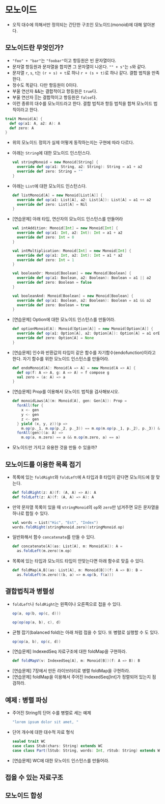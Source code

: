 # 모노이드

- 오직 대수에 의해서만 정의되는 간단한 구조인 모노이드(monoid)에 대해 알아본다.

## 모노이드란 무엇인가?

- `"foo" + "bar"`는 `"foobar"`이고 항등원은 빈 문자열이다.
- 문자열 항등원과 문자열을 합치면 그 문자열이 나온다. `"" + s"`는 `s`와 같다.  
- 문자열 `r`, `s`, `t`는 `(r + s) + t`로 하나 `r + (s + t)`로 하나 같다. 결합 법칙을 만족한다.
- 정수도 똑같다. 다만 항등원이 0이다.
- 부울 연산자 &&는 결합적이고 항등원은 `true`다.
- 부울 연산자 ||는 결합적이고 항등원은 `false`다.
- 이런 종류의 대수를 모노이드라고 한다. 결합 법칙과 항등 법칙을 합쳐 모노이드 법칙이라고 한다.
   
```scala
trait Monoid[A] {
  def op(a1: A, a2: A): A
  def zero: A
}
```

- 위의 모노이드 정의가 실제 어떻게 동작하는지는 구현에 따라 다르다.
- 아래는 `String`에 대한 모노이드 인스턴스다.
  ```scala
  val stringMonoid = new Monoid[String] {
    override def op(a1: String, a2: String): String = a1 + a2
    override def zero: String = ""
  }
  ```
- 아래는 `List`에 대한 모노이드 인스턴스다.
  ```scala
  def listMonoid[A] = new Monoid[List[A]] {
    override def op(a1: List[A], a2: List[A]): List[A] = a1 ++ a2
    override def zero: List[A] = Nil
  }
  ```
 
- [연습문제] 아래 타입, 연산자의 모노이드 인스턴스를 만들어라
  ```scala
  val intAddition: Monoid[Int] = new Monoid[Int] {
    override def op(a1: Int, a2: Int): Int = a1 + a2
    override def zero: Int = 0
  }
  
  val intMultiplication: Monoid[Int] = new Monoid[Int] {
    override def op(a1: Int, a2: Int): Int = a1 * a2
    override def zero: Int = 1
  }
  
  val booleanOr: Monoid[Boolean] = new Monoid[Boolean] {
    override def op(a1: Boolean, a2: Boolean): Boolean = a1 || a2
    override def zero: Boolean = false
  }
  
  val booleanAnd: Monoid[Boolean] = new Monoid[Boolean] {
    override def op(a1: Boolean, a2: Boolean): Boolean = a1 && a2
    override def zero: Boolean = true
  }
  ```

- [연습문제] Option에 대한 모노이드 인스턴스를 만들어라.
  ```scala
  def optionMonoid[A]: Monoid[Option[A]] = new Monoid[Option[A]] {
    override def op(a1: Option[A], a2: Option[A]): Option[A] = a1 orElse a2
    override def zero: Option[A] = None
  }
  ```
  
- [연습문제] 인수와 반환값의 타입이 같은 함수를 자기함수(endofunction)이라고 한다. 자기 함수를 위한 모노이드 인스턴스를 만들어라.
  ```scala
  def endoMonoid[A]: Monoid[A => A] = new Monoid[A => A] {
    def op(f: A => A, g: A => A) = f compose g
    val zero = (a: A) => a
  }
  ```
- [연습문제] Prop를 이용해서 모노이드 법칙을 검사해보시오.
  ```scala
  def monoidLaws[A](m: Monoid[A], gen: Gen[A]): Prop =
    forAll(for {
      x <- gen
      y <- gen
      z <- gen
    } yield (x, y, z))(p =>
      m.op(p._1, m.op(p._2, p._3)) == m.op(m.op(p._1, p._2), p._3)) &&
    forAll(gen)((a: A) =>
      m.op(a, m.zero) == a && m.op(m.zero, a) == a)
  ``` 
  
- 모노이드만 가지고 유용한 것을 만들 수 있을까?
 
 ## 모노이드를 이용한 목록 접기
 
- 목록에 있는 `foldRight`와 `foldLeft`에 A 타입과 B 타입이 같다면 모노이드에 잘 맞는다.
  ```scala
  def foldRight(z: A)(f: (A, A) => A): A
  def foldLeft(z: A)(f: (A, A) => A): A
  ``` 
- 만약 문자열 목록이 있을 때 `stringMonoid`의 `op`와 `zero`만 넘겨주면 모든 문자열을 하나로 합칠 수 있다.
  ```scala
  val words = List("Hic", "Est", "Index")
  words.foldRight(stringMonoid.zero)(stringMonoid.op)
  ```
- 일반화해서 함수 `concatenate`를 만들 수 있다.
  ```scala
  def concatenate[A](as: List[A], m: Monoid[A]): A = 
    as.foldLeft(m.zero)(m.op)
  ```
- 목록에 있는 타입과 모노이드 타입이 안맞는다면 아래 함수로 맞출 수 있다.
  ```scala
  def foldMap[A,B](as: List[A], m: Monoid[B])(f: A => B): B =
    as.foldLeft(m.zero)((b, a) => m.op(b, f(a)))
  ```

## 결합법칙과 병렬성

- `foldLeft`나 `foldRight`는 왼쪽이나 오른쪽으로 접을 수 있다. 
  ```scala
  op(a, op(b, op(c, d)))
  
  op(op(op(a, b), c), d)
  ```
- 균형 잡기(balanced fold)는 아래 처럼 접을 수 있다. 또 병렬로 실행할 수 도 있다.
  ```scala
  op(op(a, b), op(c, d))
  ```
- [연습문제] IndexedSeq 자료구조에 대한 foldMap을 구현하라.
  ```scala
  def foldMapV(v: IndexedSeq[A], m: Monoid[B])(f: A => B): B
  ```
- [연습문제] 7장에서 만든 라이브러리로 병렬 foldMap을 구현하라. 
- [연습문제] foldMap을 이용해서 주어진 IndexedSeq[Int]가 정렬되어 있는지 점검하라.

## 예제 : 병렬 파싱

- 주어진 String의 단어 수를 병렬로 세는 예제
  ```scala
  "lorem ipsum dolor sit amet, "
  ```
- 단어 개수에 대한 대수적 자료 형식
  ```scala
  sealed trait WC
  case class Stub(chars: String) extends WC
  case class Part(lStub: String, words: Int, rStub: String) extends WC
  ```
- [연습문제] WC에 대한 모노이드 인스턴스를 만들어라.

## 접을 수 있는 자료구조

## 모노이드 합성